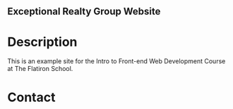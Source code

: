 Exceptional Realty Group Website
-----

# Description

This is an example site for the Intro to Front-end Web Development
Course at The Flatiron School.

# Contact
